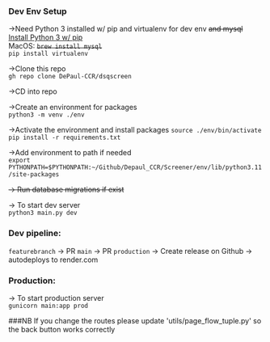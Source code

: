 ### Dev Env Setup
->Need Python 3 installed w/ pip and virtualenv for dev env ~~and mysql~~  
[Install Python 3 w/ pip](https://www.python.org/downloads/)  
MacOS:
~~`brew install mysql`~~  
`pip install virtualenv`

->Clone this repo  
`gh repo clone DePaul-CCR/dsqscreen`

->CD into repo

->Create an environment for packages  
`python3 -m venv ./env`

->Activate the environment and install packages
`source ./env/bin/activate`  
`pip install -r requirements.txt`

->Add environment to path if needed  
`export PYTHONPATH=$PYTHONPATH:~/Github/Depaul_CCR/Screener/env/lib/python3.11/site-packages`

~~-> Run database migrations if exist~~

-> To start dev server  
`python3 main.py dev`

### Dev pipeline:  
`featurebranch` -> PR `main` -> PR `production` -> Create release on Github -> autodeploys to render.com 

### Production:
-> To start production server  
`gunicorn main:app prod`

###NB
If you change the routes please update 'utils/page_flow_tuple.py' so the back button works correctly